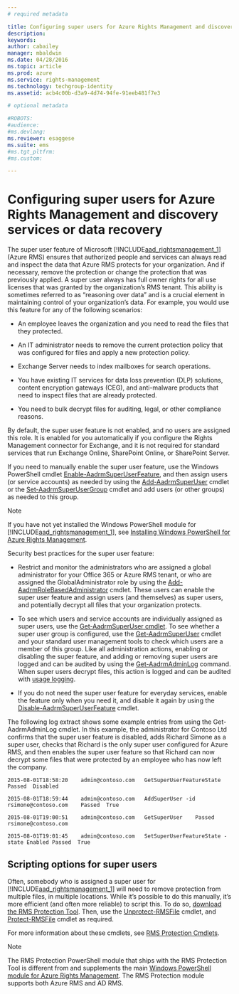 ```yaml
---
# required metadata

title: Configuring super users for Azure Rights Management and discovery services or data recovery | Azure RMS
description:
keywords:
author: cabailey
manager: mbaldwin
ms.date: 04/28/2016
ms.topic: article
ms.prod: azure
ms.service: rights-management
ms.technology: techgroup-identity
ms.assetid: acb4c00b-d3a9-4d74-94fe-91eeb481f7e3

# optional metadata

#ROBOTS:
#audience:
#ms.devlang:
ms.reviewer: esaggese
ms.suite: ems
#ms.tgt_pltfrm:
#ms.custom:

---
```


# Configuring super users for Azure Rights Management and discovery services or data recovery
The super user feature of Microsoft [!INCLUDE[aad_rightsmanagement_1](../includes/aad_rightsmanagement_1_md.md)] (Azure RMS) ensures that authorized people and services can always read and inspect the data that Azure RMS protects for your organization. And if necessary, remove the protection or change the protection that was previously applied. A super user always has full owner rights for all use licenses that was granted by the organization’s RMS tenant. This ability is sometimes referred to as “reasoning over data” and is a crucial element in maintaining control of your organization’s data. For example, you would use this feature for any of the following scenarios:

-   An employee leaves the organization and you need to read the files that they protected.

-   An IT administrator needs to remove the current protection policy that was configured for files and apply a new protection policy.

-   Exchange Server needs to index mailboxes for search operations.

-   You have existing IT services for data loss prevention (DLP) solutions, content encryption gateways (CEG), and anti-malware products that need to inspect files that are already protected.

-   You need to bulk decrypt files for auditing, legal, or other compliance reasons.

By default, the super user feature is not enabled, and no users are assigned this role. It is enabled for you automatically if you configure the Rights Management connector for Exchange, and it is not required for standard services that run Exchange Online, SharePoint Online, or SharePoint Server.

If you need to manually enable the super user feature, use the Windows PowerShell cmdlet [Enable-AadrmSuperUserFeature](https://msdn.microsoft.com/library/azure/dn629400.aspx), and then assign users (or service accounts) as needed by using the [Add-AadrmSuperUser](https://msdn.microsoft.com/library/azure/dn629411.aspx) cmdlet or the [Set-AadrmSuperUserGroup](https://msdn.microsoft.com/library/azure/mt653943.aspx) cmdlet and add users (or other groups) as needed to this group. 

> [!NOTE]
> If you have not yet installed the Windows PowerShell module for [!INCLUDE[aad_rightsmanagement_1](../includes/aad_rightsmanagement_1_md.md)], see [Installing Windows PowerShell for Azure Rights Management](installing-windows-powershell-for-azure-rights-management.md).

Security best practices for the super user feature:

-   Restrict and monitor the administrators who are assigned a global administrator for your Office 365 or Azure RMS tenant, or who are  assigned the GlobalAdministrator role by using the [Add-AadrmRoleBasedAdministrator](https://msdn.microsoft.com/library/azure/dn629417.aspx) cmdlet. These users can enable the super user feature and assign users (and themselves) as super users, and potentially decrypt all files that your organization protects.

-   To see which users and service accounts are individually assigned as super users, use the [Get-AadrmSuperUser cmdlet](https://msdn.microsoft.com/library/azure/dn629408.aspx). To see whether a super user group is configured, use the [Get-AadrmSuperUser](https://msdn.microsoft.com/library/azure/mt653942.aspx) cmdlet and your standard user management tools to check which users are a member of this group. Like all administration actions, enabling or disabling the super feature, and adding or removing super users are logged and can be audited by using the [Get-AadrmAdminLog](https://msdn.microsoft.com/library/azure/dn629430.aspx) command. When super users decrypt files, this action is logged and can be audited with [usage logging](https://technet.microsoft.com/library/dn529121.aspx).

-   If you do not need the super user feature for everyday services, enable the feature only when you need it, and disable it again by using the [Disable-AadrmSuperUserFeature](https://msdn.microsoft.com/library/azure/dn629428.aspx) cmdlet.

The following log extract shows some example entries from using the Get-AadrmAdminLog cmdlet. In this example, the administrator for Contoso Ltd confirms that the super user feature is disabled, adds Richard Simone as a super user, checks that Richard is the only super user configured for Azure RMS, and then enables the super user feature so that Richard can now decrypt some files that were protected by an employee who has now left the company.

`2015-08-01T18:58:20	admin@contoso.com	GetSuperUserFeatureState	Passed	Disabled`

`2015-08-01T18:59:44	admin@contoso.com	AddSuperUser -id rsimone@contoso.com	Passed	True`

`2015-08-01T19:00:51	admin@contoso.com	GetSuperUser	Passed	rsimone@contoso.com`

`2015-08-01T19:01:45	admin@contoso.com	SetSuperUserFeatureState -state Enabled	Passed	True`

## Scripting options for super users
Often, somebody who is assigned a super user for [!INCLUDE[aad_rightsmanagement_1](../includes/aad_rightsmanagement_1_md.md)] will need to remove protection from multiple files, in multiple locations. While it’s possible to do this manually, it’s more efficient (and often more reliable) to script this. To do so, [download the RMS Protection Tool](http://www.microsoft.com/en-us/download/details.aspx?id=47256). Then, use the  [Unprotect-RMSFile](https://msdn.microsoft.com/library/azure/mt433200.aspx) cmdlet, and [Protect-RMSFile](https://msdn.microsoft.com/library/azure/mt433201.aspx)   cmdlet as required.

For more information about these cmdlets, see [RMS Protection Cmdlets](https://msdn.microsoft.com/library/azure/mt433195.aspx).

> [!NOTE]
> The RMS Protection PowerShell module that ships with the RMS Protection Tool is different from and supplements the main [Windows PowerShell module for Azure Rights Management](administering-azure-rights-management-with-powershell.md). The RMS Protection module supports both Azure RMS and AD RMS.


